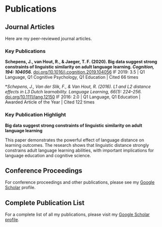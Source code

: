 # Publications

## Journal Articles
Here are my peer-reviewed journal articles.

### Key Publications

**Schepens, J., van Hout, R., & Jaeger, T. F. (2020). Big data suggest strong constraints of linguistic similarity on adult language learning. *Cognition, 194: 104056.***
[doi.org/10.1016/j.cognition.2019.104056](https://doi.org/10.1016/j.cognition.2019.104056)
IF 2019: 3.5 | Q1 Language, Q1 Cognitive Psychology, Q1 Education | Cited 66 times

**Schepens, J., Van der Slik, F., & Van Hout, R. (2016). L1 and L2 distance effects in L3 Dutch learnability. *Language Learning, 66(1): 224–256.**
[doi.org/10.1111/lang.12150](https://doi.org/10.1111/lang.12150)
IF 2016: 2.0 | Q1 Language, Q1 Education | Awarded Article of the Year | Cited 122 times

### Key Publication Highlight

**Big data suggest strong constraints of linguistic similarity on adult language learning**

This paper demonstrates the powerful effect of language distance on learning outcomes. The research shows that linguistic distance strongly constrains adult language learning abilities, with important implications for language education and cognitive science.

## Conference Proceedings

For conference proceedings and other publications, please see my [Google Scholar](https://scholar.google.de/citations?user=4S18kYgAAAAJ&hl) profile.

## Complete Publication List

For a complete list of all my publications, please visit my [Google Scholar profile](https://scholar.google.de/citations?user=4S18kYgAAAAJ&hl).